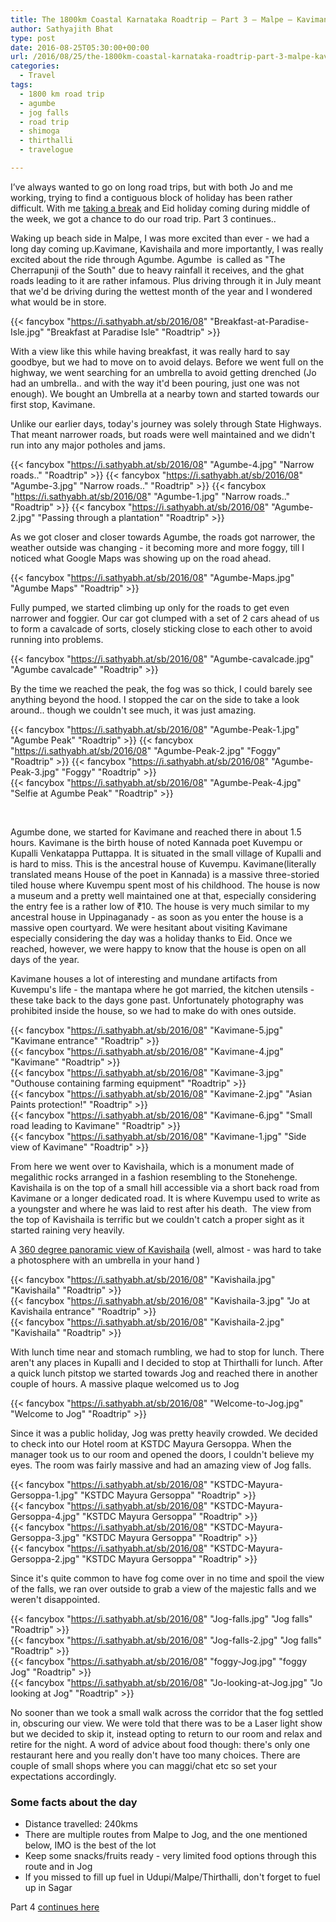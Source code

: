 ```yaml
---
title: The 1800km Coastal Karnataka Roadtrip – Part 3 – Malpe – Kavimane – Jog
author: Sathyajith Bhat
type: post
date: 2016-08-25T05:30:00+00:00
url: /2016/08/25/the-1800km-coastal-karnataka-roadtrip-part-3-malpe-kavimane-jog/
categories:
  - Travel
tags:
  - 1800 km road trip
  - agumbe
  - jog falls
  - road trip
  - shimoga
  - thirthalli
  - travelogue

---
```

I’ve always wanted to go on long road trips, but with both Jo and me working, trying to find a contiguous block of holiday has been rather difficult. With me [taking a break](https://sathyabh.at/2016/07/28/keepin-busy-for-a-month/) and Eid holiday coming during middle of the week, we got a chance to do our road trip. Part 3 continues..

Waking up beach side in Malpe, I was more excited than ever - we had a long day coming up.Kavimane, Kavishaila and more importantly, I was really excited about the ride through Agumbe. Agumbe  is called as "The Cherrapunji of the South" due to heavy rainfall it receives, and the ghat roads leading to it are rather infamous. Plus driving through it in July meant that we'd be driving during the wettest month of the year and I wondered what would be in store.



{{< fancybox "https://i.sathyabh.at/sb/2016/08" "Breakfast-at-Paradise-Isle.jpg" "Breakfast at Paradise Isle" "Roadtrip" >}}


With a view like this while having breakfast, it was really hard to say goodbye, but we had to move on to avoid delays. Before we went full on the highway, we went searching for an umbrella to avoid getting drenched (Jo had an umbrella.. and with the way it'd been pouring, just one was not enough). We bought an Umbrella at a nearby town and started towards our first stop, Kavimane.

Unlike our earlier days, today's journey was solely through State Highways. That meant narrower roads, but roads were well maintained and we didn't run into any major potholes and jams.

{{< fancybox "https://i.sathyabh.at/sb/2016/08" "Agumbe-4.jpg" "Narrow roads.." "Roadtrip" >}}
{{< fancybox "https://i.sathyabh.at/sb/2016/08" "Agumbe-3.jpg" "Narrow roads.." "Roadtrip" >}}
{{< fancybox "https://i.sathyabh.at/sb/2016/08" "Agumbe-1.jpg" "Narrow roads.." "Roadtrip" >}}
{{< fancybox "https://i.sathyabh.at/sb/2016/08" "Agumbe-2.jpg" "Passing through a plantation" "Roadtrip" >}}

As we got closer and closer towards Agumbe, the roads got narrower, the weather outside was changing - it becoming more and more foggy, till I noticed what Google Maps was showing up on the road ahead.

{{< fancybox "https://i.sathyabh.at/sb/2016/08" "Agumbe-Maps.jpg" "Agumbe Maps" "Roadtrip" >}}

Fully pumped, we started climbing up only for the roads to get even narrower and foggier. Our car got clumped with a set of 2 cars ahead of us to form a cavalcade of sorts, closely sticking close to each other to avoid running into problems.

{{< fancybox "https://i.sathyabh.at/sb/2016/08" "Agumbe-cavalcade.jpg" "Agumbe cavalcade" "Roadtrip" >}}

By the time we reached the peak, the fog was so thick, I could barely see anything beyond the hood. I stopped the car on the side to take a look around.. though we couldn't see much, it was just amazing.

{{< fancybox "https://i.sathyabh.at/sb/2016/08" "Agumbe-Peak-1.jpg" "Agumbe Peak" "Roadtrip" >}}
{{< fancybox "https://i.sathyabh.at/sb/2016/08" "Agumbe-Peak-2.jpg" "Foggy" "Roadtrip" >}}
{{< fancybox "https://i.sathyabh.at/sb/2016/08" "Agumbe-Peak-3.jpg" "Foggy" "Roadtrip" >}}  
{{< fancybox "https://i.sathyabh.at/sb/2016/08" "Agumbe-Peak-4.jpg" "Selfie at Agumbe Peak" "Roadtrip" >}}  

&nbsp;

Agumbe done, we started for Kavimane and reached there in about 1.5 hours. Kavimane is the birth house of noted Kannada poet Kuvempu or Kupalli Venkatappa Puttappa. It is situated in the small village of Kupalli and is hard to miss. This is the ancestral house of Kuvempu. Kavimane(literally translated means House of the poet in Kannada) is a massive three-storied tiled house where Kuvempu spent most of his childhood. The house is now a museum and a pretty well maintained one at that, especially considering the entry fee is a rather low of ₹10. The house is very much similar to my ancestral house in Uppinaganady - as soon as you enter the house is a massive open courtyard. We were hesitant about visiting Kavimane especially considering the day was a holiday thanks to Eid. Once we reached, however, we were happy to know that the house is open on all days of the year.

Kavimane houses a lot of interesting and mundane artifacts from Kuvempu's life - the mantapa where he got married, the kitchen utensils - these take back to the days gone past. Unfortunately photography was prohibited inside the house, so we had to make do with ones outside.

{{< fancybox "https://i.sathyabh.at/sb/2016/08" "Kavimane-5.jpg" "Kavimane entrance" "Roadtrip" >}}  
{{< fancybox "https://i.sathyabh.at/sb/2016/08" "Kavimane-4.jpg" "Kavimane" "Roadtrip" >}}  
{{< fancybox "https://i.sathyabh.at/sb/2016/08" "Kavimane-3.jpg" "Outhouse containing farming equipment" "Roadtrip" >}}  
{{< fancybox "https://i.sathyabh.at/sb/2016/08" "Kavimane-2.jpg" "Asian Paints protection!" "Roadtrip" >}}  
{{< fancybox "https://i.sathyabh.at/sb/2016/08" "Kavimane-6.jpg" "Small road leading to Kavimane" "Roadtrip" >}}  
{{< fancybox "https://i.sathyabh.at/sb/2016/08" "Kavimane-1.jpg" "Side view of Kavimane" "Roadtrip" >}}  

From here we went over to Kavishaila, which is a monument made of megalithic rocks arranged in a fashion resembling to the Stonehenge. Kavishaila is on the top of a small hill accessible via a short back road from Kavimane or a longer dedicated road. It is where Kuvempu used to write as a youngster and where he was laid to rest after his death.  The view from the top of Kavishaila is terrific but we couldn't catch a proper sight as it started raining very heavily.



A [360 degree panoramic view of Kavishaila](https://goo.gl/photos/USDY5zbiuhjCZj5TA) (well, almost - was hard to take a photosphere with an umbrella in your hand )

{{< fancybox "https://i.sathyabh.at/sb/2016/08" "Kavishaila.jpg" "Kavishaila" "Roadtrip" >}}  
{{< fancybox "https://i.sathyabh.at/sb/2016/08" "Kavishaila-3.jpg" "Jo at Kavishaila entrance" "Roadtrip" >}}  
{{< fancybox "https://i.sathyabh.at/sb/2016/08" "Kavishaila-2.jpg" "Kavishaila" "Roadtrip" >}}  


With lunch time near and stomach rumbling, we had to stop for lunch. There aren't any places in Kupalli and I decided to stop at Thirthalli for lunch. After a quick lunch pitstop we started towards Jog and reached there in another couple of hours. A massive plaque welcomed us to Jog

{{< fancybox "https://i.sathyabh.at/sb/2016/08" "Welcome-to-Jog.jpg" "Welcome to Jog" "Roadtrip" >}}  


Since it was a public holiday, Jog was pretty heavily crowded. We decided to check into our Hotel room at KSTDC Mayura Gersoppa. When the manager took us to our room and opened the doors, I couldn't believe my eyes. The room was fairly massive and had an amazing view of Jog falls.

{{< fancybox "https://i.sathyabh.at/sb/2016/08" "KSTDC-Mayura-Gersoppa-1.jpg" "KSTDC Mayura Gersoppa" "Roadtrip" >}}  
{{< fancybox "https://i.sathyabh.at/sb/2016/08" "KSTDC-Mayura-Gersoppa-4.jpg" "KSTDC Mayura Gersoppa" "Roadtrip" >}}  
{{< fancybox "https://i.sathyabh.at/sb/2016/08" "KSTDC-Mayura-Gersoppa-3.jpg" "KSTDC Mayura Gersoppa" "Roadtrip" >}}  
{{< fancybox "https://i.sathyabh.at/sb/2016/08" "KSTDC-Mayura-Gersoppa-2.jpg" "KSTDC Mayura Gersoppa" "Roadtrip" >}}  

Since it's quite common to have fog come over in no time and spoil the view of the falls, we ran over outside to grab a view of the majestic falls and we weren't disappointed.

{{< fancybox "https://i.sathyabh.at/sb/2016/08" "Jog-falls.jpg" "Jog falls" "Roadtrip" >}}  
{{< fancybox "https://i.sathyabh.at/sb/2016/08" "Jog-falls-2.jpg" "Jog falls" "Roadtrip" >}}  
{{< fancybox "https://i.sathyabh.at/sb/2016/08" "foggy-Jog.jpg" "foggy Jog" "Roadtrip" >}}  
{{< fancybox "https://i.sathyabh.at/sb/2016/08" "Jo-looking-at-Jog.jpg" "Jo looking at Jog" "Roadtrip" >}}  

No sooner than we took a small walk across the corridor that the fog settled in, obscuring our view. We were told that there was to be a Laser light show but we decided to skip it, instead opting to return to our room and relax and retire for the night. A word of advice about food though: there's only one restaurant here and you really don't have too many choices. There are couple of small shops where you can maggi/chat etc so set your expectations accordingly.

### Some facts about the day

  * Distance travelled: 240kms
  * There are multiple routes from Malpe to Jog, and the one mentioned below, IMO is the best of the lot
  * Keep some snacks/fruits ready - very limited food options through this route and in Jog
  * If you missed to fill up fuel in Udupi/Malpe/Thirthalli, don't forget to fuel up in Sagar



Part 4 [continues here](/2016/11/01/the-1800km-coastal-karnataka-roadtrip-part-4-jog-gokarna-ponda-palolem/)